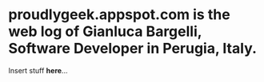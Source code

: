 proudlygeek.appspot.com is the web log of Gianluca Bargelli, Software Developer in Perugia, Italy.
==================================================================================================

Insert stuff **here**...
